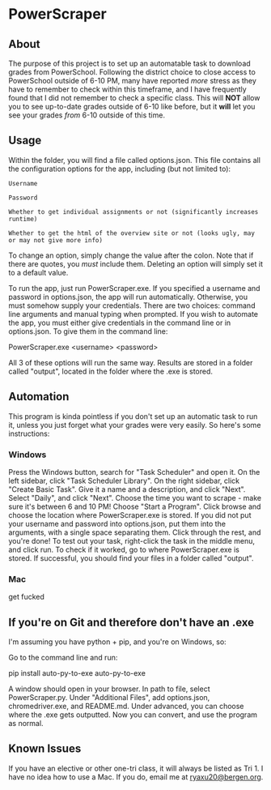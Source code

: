 # PowerScraper

## About

The purpose of this project is to set up an automatable task to download grades from PowerSchool.
Following the district choice to close access to PowerSchool outside of 6-10 PM, many have reported
*more* stress as they have to remember to check within this timeframe, and I have frequently found
that I did not remember to check a specific class. This will **NOT** allow you to see up-to-date
grades outside of 6-10 like before, but it **will** let you see your grades *from* 6-10 outside
of this time.

## Usage

Within the folder, you will find a file called options.json. This file contains all the
configuration options for the app, including (but not limited to):
    
    Username
    
    Password
    
    Whether to get individual assignments or not (significantly increases runtime)
    
    Whether to get the html of the overview site or not (looks ugly, may or may not give more info)

To change an option, simply change the value after the colon. Note that if there are quotes, you
*must* include them. Deleting an option will simply set it to a default value.

To run the app, just run PowerScraper.exe. If you specified a username and password in options.json,
the app will run automatically. Otherwise, you must somehow supply your credentials. There are two choices:
command line arguments and manual typing when prompted. If you wish to automate the app, you must either 
give credentials in the command line or in options.json. To give them in the command line:

PowerScraper.exe \<username\> \<password\>

All 3 of these options will run the same way.
Results are stored in a folder called "output", located in the folder where the .exe is stored.

## Automation

This program is kinda pointless if you don't set up an automatic task to run it, unless you just
forget what your grades were very easily. So here's some instructions:

### Windows

Press the Windows button, search for "Task Scheduler" and open it.
On the left sidebar, click "Task Scheduler Library".
On the right sidebar, click "Create Basic Task".
Give it a name and a description, and click "Next".
Select "Daily", and click "Next".
Choose the time you want to scrape - make sure it's between 6 and 10 PM!
Choose "Start a Program".
Click browse and choose the location where PowerScraper.exe is stored.
If you did not put your username and password into options.json, put them into
the arguments, with a single space separating them.
Click through the rest, and you're done!
To test out your task, right-click the task in the middle menu, and click run.
To check if it worked, go to where PowerScraper.exe is stored. If successful, you
should find your files in a folder called "output".

### Mac

get fucked

## If you're on Git and therefore don't have an .exe

I'm assuming you have python + pip, and you're on Windows, so:

Go to the command line and run:

pip install auto-py-to-exe
auto-py-to-exe

A window should open in your browser. In path to file, select PowerScraper.py.
Under "Additional Files", add options.json, chromedriver.exe, and README.md.
Under advanced, you can choose where the .exe gets outputted.
Now you can convert, and use the program as normal.

## Known Issues

If you have an elective or other one-tri class, it will always be listed as Tri 1.
I have no idea how to use a Mac. If you do, email me at ryaxu20@bergen.org.